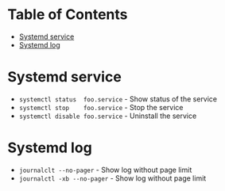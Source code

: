 # Table of Contents
- [Systemd service](#service)
- [Systemd log](#log)

<a name="service"></a>
# Systemd service
- `systemctl status  foo.service` - Show status of the service
- `systemctl stop    foo.service` - Stop the service
- `systemctl disable foo.service` - Uninstall the service

<a name="log"></a>
# Systemd log
- `journalclt --no-pager` - Show log without page limit
- `journalctl -xb --no-pager` - Show log without page limit
